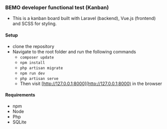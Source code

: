 ### BEMO developer functional test (Kanban)

- This is a kanban board built with Laravel (backend), Vue.js (frontend) and SCSS for styling.

#### Setup
- clone the repository
- Navigate to the root folder and run the following commands
    - `composer update`
    - `npm install`
    - `php artisan migrate`
    - `npm run dev`
    - `php artisan serve`
    - Then visit [http://127.0.0.1:8000](http://127.0.0.1:8000) in the browser

#### Requirements
- npm
- Node
- Php
- SQLite
